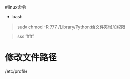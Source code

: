 #linux命令
+ bash
> sudo chmod -R 777  /Library/Python:给文件夹增加权限

> sss
>ffffff

# 修改文件路径
/etc/profile 
